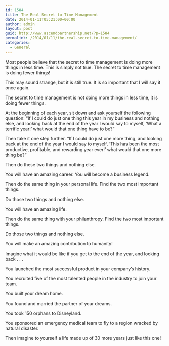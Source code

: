 ```yaml
---
id: 1584
title: The Real Secret to Time Management
date: 2014-01-11T05:21:00+00:00
author: admin
layout: post
guid: http://www.ascendpartnership.net/?p=1584
permalink: /2014/01/11/the-real-secret-to-time-management/
categories:
  - General
---
```

Most people believe that the secret to time management is doing more things in less time. This is simply not true. The secret to time management is doing fewer things!

This may sound strange, but it is still true. It is so important that I will say it once again.

The secret to time management is not doing more things in less time, it is doing fewer things.

At the beginning of each year, sit down and ask yourself the following question: “If I could do just one thing this year in my business and nothing else, and looking back at the end of the year I would say to myself, ‘What a terrific year!’ what would that one thing have to be?”

Then take it one step further. “If I could do just one more thing, and looking back at the end of the year I would say to myself, ‘This has been the most productive, profitable, and rewarding year ever!’ what would that one more thing be?”

Then do these two things and nothing else.

You will have an amazing career. You will become a business legend.

Then do the same thing in your personal life. Find the two most important things.

Do those two things and nothing else.

You will have an amazing life.

Then do the same thing with your philanthropy. Find the two most important things.

Do those two things and nothing else.

You will make an amazing contribution to humanity!

Imagine what it would be like if you get to the end of the year, and looking back . . .

You launched the most successful product in your company’s history.
  
You recruited five of the most talented people in the industry to join your team.
  
You built your dream home.
  
You found and married the partner of your dreams.
  
You took 150 orphans to Disneyland.
  
You sponsored an emergency medical team to fly to a region wracked by natural disaster.

Then imagine to yourself a life made up of 30 more years just like this one!
